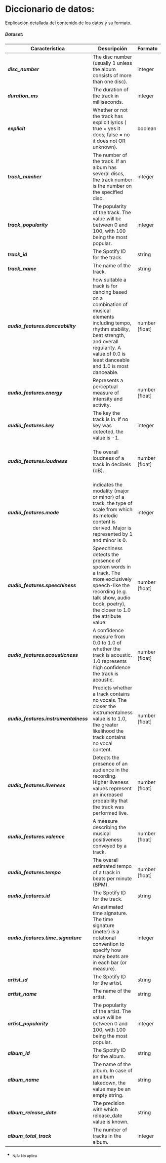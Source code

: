 # Diccionario de datos:
Explicación detallada del contenido de los datos y su formato. 

##### Dataset:
 | **Característica** | **Descripción** | **Formato** | **Observación** |
 | --- | --- | --- | --- |
 | **_disc_number_**| The disc number (usually 1 unless the album consists of more than one disc). | integer | <sub>N/A</sub> |
 | **_duration_ms_** | The duration of the track in milliseconds. | integer | |
 | **_explicit_** | Whether or not the track has explicit lyrics ( true = yes it does; false = no it does not OR unknown). | boolean | <sub>N/A</sub> |
 | **_track_number_** | The number of the track. If an album has several discs, the track number is the number on the specified disc. | integer | <sub>N/A</sub> |
 | **_track_popularity_** | The popularity of the track. The value will be between 0 and 100, with 100 being the most popular. | integer | <sub>N/A</sub> |
 | **_track_id_** | The Spotify ID for the track. | string | <sub>N/A</sub> | 
 | **_track_name_** | The name of the track. | string | <sub>N/A</sub> |
 | **_audio_features.danceability_** | how suitable a track is for dancing based on a combination of musical elements including tempo, rhythm stability, beat strength, and overall regularity. A value of 0.0 is least danceable and 1.0 is most danceable. | number [float] | Range: 0 - 1 |
 | **_audio_features.energy_** | Represents a perceptual measure of intensity and activity. | number [float] | Range: 0 - 1 |
 | **_audio_features.key_** | The key the track is in. If no key was detected, the value is -1.| integer | Range: -1 - 11 |
 | **_audio_features.loudness_** | The overall loudness of a track in decibels (dB). | number [float] | Values typically range: between -60 and 0 db.|
 | **_audio_features.mode_** | indicates the modality (major or minor) of a track, the type of scale from which its melodic content is derived. Major is represented by 1 and minor is 0. | integer | <sub>N/A</sub> |
 | **_audio_features.speechiness_** | Speechiness detects the presence of spoken words in a track. The more exclusively speech-like the recording (e.g. talk show, audio book, poetry), the closer to 1.0 the attribute value. | number [float] | <sub>N/A</sub> |
 | **_audio_features.acousticness_** | A confidence measure from 0.0 to 1.0 of whether the track is acoustic. 1.0 represents high confidence the track is acoustic. | number [float] | Range: 0 - 1 |
 | **_audio_features.instrumentalness_** | Predicts whether a track contains no vocals. The closer the instrumentalness value is to 1.0, the greater likelihood the track contains no vocal content. | number [float] | Range: 0 - 1 |
 | **_audio_features.liveness_** | Detects the presence of an audience in the recording. Higher liveness values represent an increased probability that the track was performed live. | number [float] | <sub>N/A</sub> |
 | **_audio_features.valence_** | A measure describing the musical positiveness conveyed by a track. | number [float] | Range: 0 - 1 |
 | **_audio_features.tempo_** | The overall estimated tempo of a track in beats per minute (BPM). | number [float] | <sub>N/A</sub> |
 | **_audio_features.id_** | The Spotify ID for the track. | string | <sub>N/A</sub> |
 | **_audio_features.time_signature_** | An estimated time signature. The time signature (meter) is a notational convention to specify how many beats are in each bar (or measure). | integer | Range: 3 - 7 |
 | **_artist_id_** | The Spotify ID for the artist. | string | <sub>N/A</sub> |
 | **_artist_name_** | The name of the artist. | string | <sub>N/A</sub> |
 | **_artist_popularity_** | The popularity of the artist. The value will be between 0 and 100, with 100 being the most popular. | integer | Range: 0 - 100 |
 | **_album_id_** | The Spotify ID for the album. | string | <sub>N/A</sub> |
 | **_album_name_** | The name of the album. In case of an album takedown, the value may be an empty string. | string | <sub>N/A</sub> |
 | **_album_release_date_** | The precision with which release_date value is known. | string | <sub>N/A</sub> |
 | **_album_total_track_** | The number of tracks in the album. | integer | <sub>N/A</sub> | 

  * <sub>N/A: No aplica</sub>